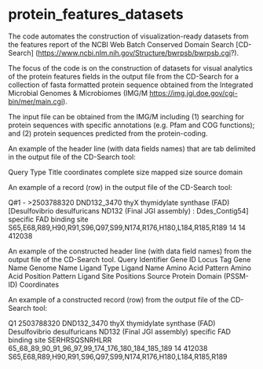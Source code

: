 # protein_features_datasets
The code automates the construction of visualization-ready datasets from the features report of the NCBI Web Batch Conserved Domain Search [CD-Search] (https://www.ncbi.nlm.nih.gov/Structure/bwrpsb/bwrpsb.cgi?).

The focus of the code is on the construction of datasets for visual analytics of the protein features fields in the output file from the CD-Search for a collection of fasta formatted protein sequence obtained from the Integrated Microbial Genomes & Microbiomes (IMG/M https://img.jgi.doe.gov/cgi-bin/mer/main.cgi).

The input file can be obtained from the IMG/M including (1) searching for protein sequences with specific annotations (e.g. Pfam and COG functions); and (2) protein sequences predicted from the protein-coding. 


An example of the header line (with data fields names) that are tab delimited in the output file of the CD-Search tool: 

Query	Type	Title	coordinates	complete size	mapped size	source domain

An example of a record (row) in the output file of the CD-Search tool: 

Q#1 - >2503788320 DND132_3470 thyX thymidylate synthase (FAD) [Desulfovibrio desulfuricans ND132 (Final JGI assembly) : Ddes_Contig54]	specific	FAD binding site	S65,E68,R89,H90,R91,S96,Q97,S99,N174,R176,H180,L184,R185,R189	14	14	412038

An example of the constructed header line (with data field names) from the output file of the CD-Search tool. 
Query Identifier        Gene ID Locus Tag       Gene Name       Genome Name     Ligand Type     Ligand Name     Amino Acid Pattern      Amino Acid Position Pattern     Ligand Site Positions   Source Protein Domain (PSSM-ID) Coordinates

An example of a constructed record (row) from the output file of the CD-Search tool: 

Q1      2503788320      DND132_3470     thyX thymidylate synthase (FAD)         Desulfovibrio desulfuricans ND132 (Final JGI assembly)  specific        FAD binding site        SERHRSQSNRHLRR  65_68_89_90_91_96_97_99_174_176_180_184_185_189 14      412038  S65,E68,R89,H90,R91,S96,Q97,S99,N174,R176,H180,L184,R185,R189

